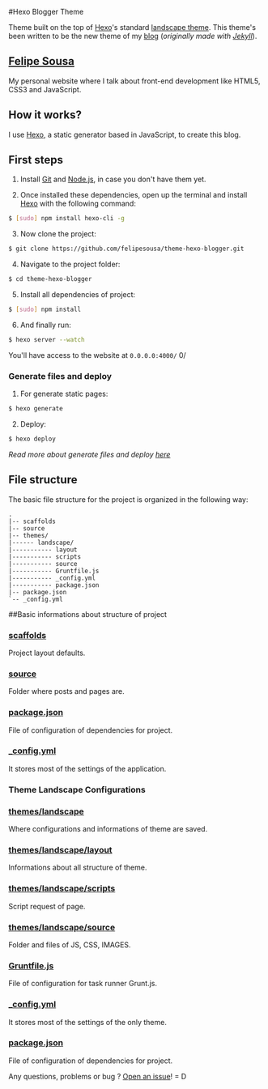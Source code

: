#Hexo Blogger Theme

Theme built on the top of [Hexo](http://hexo.io/)'s standard [landscape theme](https://github.com/hexojs/hexo-theme-landscape). This theme's been written to be the new theme of my [blog](http://felipesousa.github.io/) (*originally made with [Jekyll](http://jekyllrb.com/)*).

## [Felipe Sousa](http://felipesousa.github.io)

My personal website where I talk about front-end development like HTML5, CSS3 and JavaScript.

## How it works?

I use [Hexo](http://hexo.io/), a static generator based in JavaScript, to create this blog.

## First steps

1. Install [Git](http://git-scm.com/downloads) and [Node.js](http://nodejs.org/), in case you don't have them yet.

2. Once installed these dependencies, open up the terminal and install [Hexo](http://hexo.io/) with the following command:

  ```sh
  $ [sudo] npm install hexo-cli -g
  ```

3. Now clone the project:

  ```sh
  $ git clone https://github.com/felipesousa/theme-hexo-blogger.git
  ```

4. Navigate to the project folder:

  ```sh
  $ cd theme-hexo-blogger
  ```

5. Install all dependencies of project:
  
  ```sh
  $ [sudo] npm install
  ``` 

6. And finally run:

  ```sh
  $ hexo server --watch
  ```

You'll have access to the website at `0.0.0.0:4000/` 0/

### Generate files and deploy 

1. For generate static pages: 
  
  ```sh
  $ hexo generate
  ```	

2. Deploy: 
  
  ```sh
  $ hexo deploy 
  ```

*Read more about generate files and deploy [here](http://hexo.io/docs/generating.html)*

## File structure

The basic file structure for the project is organized in the following way:

```
.
|-- scaffolds
|-- source
|-- themes/
|------ landscape/
|----------- layout
|----------- scripts
|----------- source
|----------- Gruntfile.js
|----------- _config.yml
|----------- package.json	
|-- package.json
`-- _config.yml
```

##Basic informations about structure of project

### [scaffolds](https://github.com/felipesousa/theme-hexo-blogger/tree/master/scaffolds)

Project layout defaults.  

### [source](https://github.com/felipesousa/theme-hexo-blogger/tree/master/source)

Folder where posts and pages are.

### [package.json](https://github.com/felipesousa/theme-hexo-blogger/blob/master/package.json)

File of configuration of dependencies for project.

### [_config.yml](https://github.com/felipesousa/theme-hexo-blogger/blob/master/_config.yml)

It stores most of the settings of the application.



### Theme Landscape Configurations

### [themes/landscape](https://github.com/felipesousa/theme-hexo-blogger/tree/master/themes/landscape/)

Where configurations and informations of theme are saved.

### [themes/landscape/layout](https://github.com/felipesousa/theme-hexo-blogger/tree/master/themes/landscape/layout)

Informations about all structure of theme.

### [themes/landscape/scripts](https://github.com/felipesousa/theme-hexo-blogger/tree/master/themes/landscape/scripts)

Script request of page.

### [themes/landscape/source](https://github.com/felipesousa/theme-hexo-blogger/tree/master/themes/landscape/source)

Folder and files of JS, CSS, IMAGES.

### [Gruntfile.js](https://github.com/felipesousa/theme-hexo-blogger/tree/master/themes/landscape/Gruntfile.js)

File of configuration for task runner Grunt.js.

### [_config.yml](https://github.com/felipesousa/theme-hexo-blogger/tree/master/themes/landscape/_config.yml)

It stores most of the settings of the only theme.

### [package.json](https://github.com/felipesousa/theme-hexo-blogger/tree/master/themes/landscape/package.json)

File of configuration of dependencies for project.


Any questions, problems or bug ? [Open an issue](https://github.com/felipesousa/theme-hexo-blogger/issues)! = D







